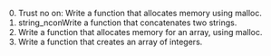 0. Trust no on: Write a function that allocates memory using malloc.
1. string_nconWrite a function that concatenates two strings.
2.  Write a function that allocates memory for an array, using malloc.
3. Write a function that creates an array of integers.
